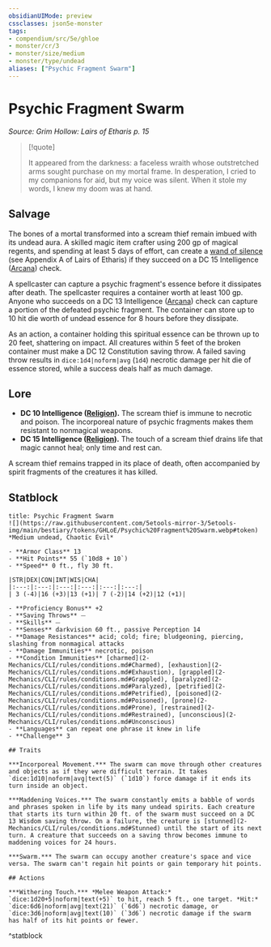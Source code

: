 ```yaml
---
obsidianUIMode: preview
cssclasses: json5e-monster
tags:
- compendium/src/5e/ghloe
- monster/cr/3
- monster/size/medium
- monster/type/undead
aliases: ["Psychic Fragment Swarm"]
---
```

# Psychic Fragment Swarm
*Source: Grim Hollow: Lairs of Etharis p. 15*  

> [!quote]  
> 
> It appeared from the darkness: a faceless wraith whose outstretched arms sought purchase on my mortal frame. In desperation, I cried to my companions for aid, but my voice was silent. When it stole my words, I knew my doom was at hand.

## Salvage

The bones of a mortal transformed into a scream thief remain imbued with its undead aura. A skilled magic item crafter using 200 gp of magical regents, and spending at least 5 days of effort, can create a [wand of silence](2-Mechanics/CLI/items/wand-of-silence-ghloe.md) (see Appendix A of Lairs of Etharis) if they succeed on a DC 15 Intelligence ([Arcana](2-Mechanics/CLI/rules/skills.md#Arcana)) check.

A spellcaster can capture a psychic fragment's essence before it dissipates after death. The spellcaster requires a container worth at least 100 gp. Anyone who succeeds on a DC 13 Intelligence ([Arcana](2-Mechanics/CLI/rules/skills.md#Arcana)) check can capture a portion of the defeated psychic fragment. The container can store up to 10 hit die worth of undead essence for 8 hours before they dissipate.

As an action, a container holding this spiritual essence can be thrown up to 20 feet, shattering on impact. All creatures within 5 feet of the broken container must make a DC 12 Constitution saving throw. A failed saving throw results in `dice:1d4|noform|avg` (`1d4`) necrotic damage per hit die of essence stored, while a success deals half as much damage.

## Lore

- **DC 10 Intelligence ([Religion](2-Mechanics/CLI/rules/skills.md#Religion)).** The scream thief is immune to necrotic and poison. The incorporeal nature of psychic fragments makes them resistant to nonmagical weapons.  
- **DC 15 Intelligence ([Religion](2-Mechanics/CLI/rules/skills.md#Religion)).** The touch of a scream thief drains life that magic cannot heal; only time and rest can.  

A scream thief remains trapped in its place of death, often accompanied by spirit fragments of the creatures it has killed.

## Statblock

```ad-statblock
title: Psychic Fragment Swarm
![](https://raw.githubusercontent.com/5etools-mirror-3/5etools-img/main/bestiary/tokens/GHLoE/Psychic%20Fragment%20Swarm.webp#token)
*Medium undead, Chaotic Evil*

- **Armor Class** 13
- **Hit Points** 55 (`10d8 + 10`)
- **Speed** 0 ft., fly 30 ft.

|STR|DEX|CON|INT|WIS|CHA|
|:---:|:---:|:---:|:---:|:---:|:---:|
| 3 (-4)|16 (+3)|13 (+1)| 7 (-2)|14 (+2)|12 (+1)|

- **Proficiency Bonus** +2
- **Saving Throws** ⏤
- **Skills** ⏤
- **Senses** darkvision 60 ft., passive Perception 14
- **Damage Resistances** acid; cold; fire; bludgeoning, piercing, slashing from nonmagical attacks
- **Damage Immunities** necrotic, poison
- **Condition Immunities** [charmed](2-Mechanics/CLI/rules/conditions.md#Charmed), [exhaustion](2-Mechanics/CLI/rules/conditions.md#Exhaustion), [grappled](2-Mechanics/CLI/rules/conditions.md#Grappled), [paralyzed](2-Mechanics/CLI/rules/conditions.md#Paralyzed), [petrified](2-Mechanics/CLI/rules/conditions.md#Petrified), [poisoned](2-Mechanics/CLI/rules/conditions.md#Poisoned), [prone](2-Mechanics/CLI/rules/conditions.md#Prone), [restrained](2-Mechanics/CLI/rules/conditions.md#Restrained), [unconscious](2-Mechanics/CLI/rules/conditions.md#Unconscious)
- **Languages** can repeat one phrase it knew in life
- **Challenge** 3

## Traits

***Incorporeal Movement.*** The swarm can move through other creatures and objects as if they were difficult terrain. It takes `dice:1d10|noform|avg|text(5)` (`1d10`) force damage if it ends its turn inside an object.

***Maddening Voices.*** The swarm constantly emits a babble of words and phrases spoken in life by its many undead spirits. Each creature that starts its turn within 20 ft. of the swarm must succeed on a DC 13 Wisdom saving throw. On a failure, the creature is [stunned](2-Mechanics/CLI/rules/conditions.md#Stunned) until the start of its next turn. A creature that succeeds on a saving throw becomes immune to maddening voices for 24 hours.

***Swarm.*** The swarm can occupy another creature's space and vice versa. The swarm can't regain hit points or gain temporary hit points.

## Actions

***Withering Touch.*** *Melee Weapon Attack:* `dice:1d20+5|noform|text(+5)` to hit, reach 5 ft., one target. *Hit:* `dice:6d6|noform|avg|text(21)` (`6d6`) necrotic damage, or `dice:3d6|noform|avg|text(10)` (`3d6`) necrotic damage if the swarm has half of its hit points or fewer.
```
^statblock